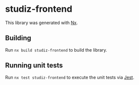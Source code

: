 # studiz-frontend

This library was generated with [Nx](https://nx.dev).

## Building

Run `nx build studiz-frontend` to build the library.

## Running unit tests

Run `nx test studiz-frontend` to execute the unit tests via [Jest](https://jestjs.io).
